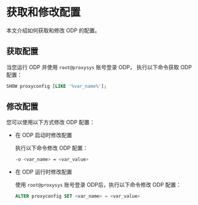获取和修改配置 
============================

本文介绍如何获取和修改 ODP 的配置。

获取配置 
-------------------------

当您运行 ODP 并使用 `root@proxysys` 账号登录 ODP， 执行以下命令获取 ODP 配置：

```sql
SHOW proxyconfig [LIKE '%var_name%'];
```



修改配置 
-------------------------

您可以使用以下方式修改 ODP 配置：

* 在 ODP 启动时修改配置

  执行以下命令修改 ODP 配置：

  ```bash
  -o <var_name> = <var_value>
  ```

  

* 在 ODP 运行时修改配置

  使用 `root@proxysys` 账号登录 ODP后，执行以下命令修改 ODP 配置：

  ```sql
  ALTER proxyconfig SET <var_name> = <var_value>
  ```

  




